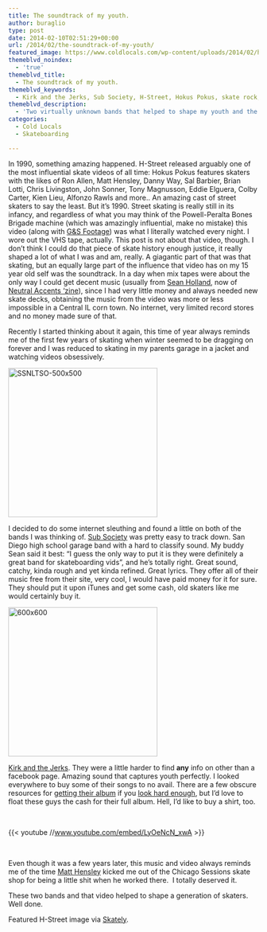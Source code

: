 ```yaml
---
title: The soundtrack of my youth.
author: buraglio
type: post
date: 2014-02-10T02:51:29+00:00
url: /2014/02/the-soundtrack-of-my-youth/
featured_image: https://www.coldlocals.com/wp-content/uploads/2014/02/h-street-skateboards-hokus-pokus.jpg
themeblvd_noindex:
  - 'true'
themeblvd_title:
  - The soundtrack of my youth.
themeblvd_keywords:
  - Kirk and the Jerks, Sub Society, H-Street, Hokus Pokus, skate rock, skateboarding, 61727, cold locals, Matt Hensley
themeblvd_description:
  - 'Two virtually unknown bands that helped to shape my youth and the '
categories:
  - Cold Locals
  - Skateboarding

---
```

In 1990, something amazing happened. H-Street released arguably one of the most influential skate videos of all time: Hokus Pokus features skaters with the likes of Ron Allen, Matt Hensley, Danny Way, Sal Barbier, Brian Lotti, Chris Livingston, John Sonner, Tony Magnusson, Eddie Elguera, Colby Carter, Kien Lieu, Alfonzo Rawls and more.. An amazing cast of street skaters to say the least. But it&#8217;s 1990. Street skating is really still in its infancy, and regardless of what you may think of the Powell-Peralta Bones Brigade machine (which was amazingly influential, make no mistake) this video (along with [G&S Footage][1]) was what I literally watched every night. I wore out the VHS tape, actually. This post is not about that video, though. I don&#8217;t think I could do that piece of skate history enough justice, it really shaped a lot of what I was and am, really. A giagantic part of that was that skating, but an equally large part of the influence that video has on my 15 year old self was the soundtrack. In a day when mix tapes were about the only way I could get decent music (usually from [Sean Holland][2], now of [Neutral Accents &#8216;zine][3]), since I had very little money and always needed new skate decks, obtaining the music from the video was more or less impossible in a Central IL corn town. No internet, very limited record stores and no money made sure of that.
  
Recently I started thinking about it again, this time of year always reminds me of the first few years of skating when winter seemed to be dragging on forever and I was reduced to skating in my parents garage in a jacket and watching videos obsessively.

[<img class="size-medium wp-image-46 aligncenter" alt="SSNLTSO-500x500" src="http://coldlocals.com/wp-content/uploads/2014/02/SSNLTSO-500x500-300x300.jpg" width="300" height="300" srcset="https://www.coldlocals.com/wp-content/uploads/2014/02/SSNLTSO-500x500-300x300.jpg 300w, https://www.coldlocals.com/wp-content/uploads/2014/02/SSNLTSO-500x500-150x150.jpg 150w, https://www.coldlocals.com/wp-content/uploads/2014/02/SSNLTSO-500x500-45x45.jpg 45w, https://www.coldlocals.com/wp-content/uploads/2014/02/SSNLTSO-500x500-200x200.jpg 200w, https://www.coldlocals.com/wp-content/uploads/2014/02/SSNLTSO-500x500.jpg 500w" sizes="(max-width: 300px) 100vw, 300px" />][4]
  
I decided to do some internet sleuthing and found a little on both of the bands I was thinking of. [Sub Society][5] was pretty easy to track down. San Diego high school garage band with a hard to classify sound. My buddy Sean said it best: &#8220;I guess the only way to put it is they were definitely a great band for skateboarding vids&#8221;, and he&#8217;s totally right. Great sound, catchy, kinda rough and yet kinda refined. Great lyrics. They offer all of their music free from their site, very cool, I would have paid money for it for sure. They should put it upon iTunes and get some cash, old skaters like me would certainly buy it.

[<img class="aligncenter size-medium wp-image-47" alt="600x600" src="http://coldlocals.com/wp-content/uploads/2014/02/600x600-300x300.jpg" width="300" height="300" srcset="https://www.coldlocals.com/wp-content/uploads/2014/02/600x600-300x300.jpg 300w, https://www.coldlocals.com/wp-content/uploads/2014/02/600x600-150x150.jpg 150w, https://www.coldlocals.com/wp-content/uploads/2014/02/600x600-45x45.jpg 45w, https://www.coldlocals.com/wp-content/uploads/2014/02/600x600-550x550.jpg 550w, https://www.coldlocals.com/wp-content/uploads/2014/02/600x600-200x200.jpg 200w, https://www.coldlocals.com/wp-content/uploads/2014/02/600x600.jpg 600w" sizes="(max-width: 300px) 100vw, 300px" />][6]
  
[Kirk and the Jerks][7]. They were a little harder to find **any** info on other than a facebook page. Amazing sound that captures youth perfectly. I looked everywhere to buy some of their songs to no avail. There are a few obscure resources for [getting their album][8] if you [look hard enough][9], but I&#8217;d love to float these guys the cash for their full album. Hell, I&#8217;d like to buy a shirt, too.

&nbsp;

{{< youtube //www.youtube.com/embed/LyOeNcN_xwA >}}

&nbsp;

Even though it was a few years later, this music and video always reminds me of the time [Matt Hensley][10] kicked me out of the Chicago Sessions skate shop for being a little shit when he worked there.  I totally deserved it.

These two bands and that video helped to shape a generation of skaters.  Well done.

Featured H-Street image via [Skately][11].

 [1]: http://vimeo.com/23585042
 [2]: https://www.facebook.com/NeutralAccentsFanzine
 [3]: http://www.neutralaccentsfanzine.bigcartel.com/category/zines
 [4]: http://coldlocals.com/wp-content/uploads/2014/02/SSNLTSO-500x500.jpg
 [5]: http://www.heshone.com/SubSociety.html
 [6]: http://coldlocals.com/wp-content/uploads/2014/02/600x600.jpg
 [7]: https://www.facebook.com/pages/Kirk-and-the-Jerks/143924208989694
 [8]: https://itunes.apple.com/us/artist/kirk-the-jerks/id724875401
 [9]: http://tapewrecks.blogspot.com/2011/03/kirk-and-jerks-volume-i.html
 [10]: http://www.youtube.com/watch?v=VcFR_V-t-jI
 [11]: http://skately.com/library/videos/h-street-skateboards-hokus-pokus